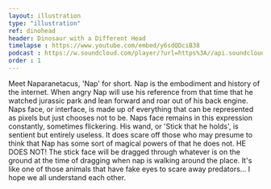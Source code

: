 ```yaml
---
layout: illustration
type: "illustration"
ref: dinohead
header: Dinosaur with a Different Head
timelapse : https://www.youtube.com/embed/y6sdQDciB38
podcast : https://w.soundcloud.com/player/?url=https%3A//api.soundcloud.com/tracks/214975005
order : 1
---
```


Meet Naparanetacus, 'Nap' for short. Nap is the embodiment and history of the internet. When angry Nap will use his reference from that time that he watched jurassic park and lean forward and roar out of his back engine. Naps face, or interface, is made up of everything that can be represented as pixels but just chooses not to be. Naps face remains in this expression constantly, sometimes flickering. His wand, or 'Stick that he holds', is sentient but entirely useless. It does scare off those who may presume to think that Nap has some sort of magical powers of that he does not. HE DOES NOT! The stick face will be dragged through whatever is on the ground at the time of dragging when nap is walking around the place. It's like one of those animals that have fake eyes to scare away predators… I hope we all understand each other.